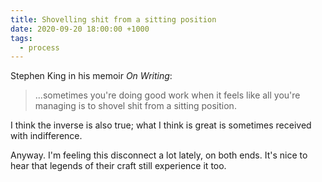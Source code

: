 ```yaml
---
title: Shovelling shit from a sitting position
date: 2020-09-20 18:00:00 +1000
tags:
  - process
---
```


Stephen King in his memoir _On Writing_:

> ...sometimes you're doing good work when it feels like all you're managing is to shovel shit from a sitting position.

I think the inverse is also true; what I think is great is sometimes received with indifference.

Anyway. I'm feeling this disconnect a lot lately, on both ends. It's nice to hear that legends of their craft still experience it too.

